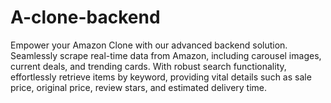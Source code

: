 # A-clone-backend

Empower your Amazon Clone with our advanced backend solution. Seamlessly scrape real-time data from Amazon, including carousel images, current deals, and trending cards. With robust search functionality, effortlessly 
retrieve items by keyword, providing vital details such as sale price, original price, review stars, and estimated delivery time.
